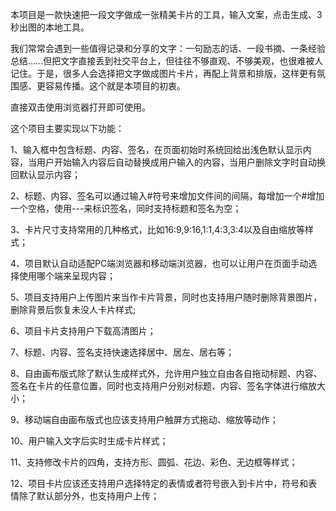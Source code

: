 本项目是一款快速把一段文字做成一张精美卡片的工具，输入文案，点击生成、3 秒出图的本地工具。


我们常常会遇到一些值得记录和分享的文字：一句励志的话、一段书摘、一条经验总结……但把文字直接丢到社交平台上，但往往不够直观、不够美观，也很难被人记住。于是，很多人会选择把文字做成图片卡片，再配上背景和排版，这样更有氛围感、更容易传播。这个就是本项目的初衷。



直接双击使用浏览器打开即可使用。


这个项目主要实现以下功能：

1、输入框中包含标题、内容、签名，在页面初始时系统回给出浅色默认显示内容，当用户开始输入内容后自动替换成用户输入的内容，当用户删除文字时自动换回默认显示内容；

2、标题、内容、签名可以通过输入#符号来增加文件间的间隔，每增加一个#增加一个空格，使用---来标识签名，同时支持标题和签名为空；

3、卡片尺寸支持常用的几种格式，比如16:9,9:16,1:1,4:3,3:4以及自由缩放等样式；

4、项目默认自动适配PC端浏览器和移动端浏览器，也可以让用户在页面手动选择使用哪个端来呈现内容；

5、项目支持用户上传图片来当作卡片背景，同时也支持用户随时删除背景图片，删除背景后恢复未没人卡片样式;

6、项目卡片支持用户下载高清图片；

7、标题、内容、签名支持快速选择居中、居左、居右等；

8、自由画布版式除了默认生成样式外，允许用户独立自由各自拖动标题、内容、签名在卡片的任意位置，同时也支持用户分别对标题、内容、签名字体进行缩放大小；

9、移动端自由画布版式也应该支持用户触屏方式拖动、缩放等动作；

10、用户输入文字后实时生成卡片样式；

11、支持修改卡片的四角，支持方形、圆弧、花边、彩色、无边框等样式；

12、项目卡片应该还支持用户选择特定的表情或者符号嵌入到卡片中，符号和表情除了默认部分外，也支持用户上传；
